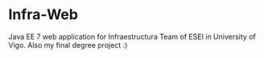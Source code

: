 # Infra-Web

Java EE 7 web application for Infraestructura Team of ESEI in University of Vigo.
Also my final degree project :)
